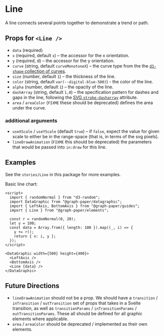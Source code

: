 # Line

A line connects several points together to demonstrate a trend or path.

## Props for `<Line />`

- `data` (required)
- `x` (required, default `x`) – the accessor for the x orientation.
- `y` (required, d) – the accessor for the y orientation.
- `curve` (string, default `curveMonotoneX`) – the curve type from the the [`d3-shape` collection of curves](https://github.com/d3/d3-shape#curves).
- `size` (number, default `1`) – the thickness of the line.
- `color` (string, default `var(--digital-blue-500)`) - the color of the line.
- `alpha` (number, default `1`) – the opacity of the line.
- `dashArray` (string, default `1,0`) – the specification pattern for dashes and gaps in the line, following the [SVG `stroke-dasharray`](https://developer.mozilla.org/en-US/docs/Web/SVG/Attribute/stroke-dasharray) attribute.
- `area` / `areaColor` (`FIXME` these should be deprecated) defines the area under the curve.

### additional arguments

- `useXScale` / `useYScale` (default `true`) – if `false`, expect the value for given scale to either be in the range-space (that is, in terms of the svg pixels).
- `lineDrawAnimation` (`FIXME` this should be deprecated) the parameters that would be passed into `in:draw` for this line.

## Examples

See the `stories/Line` in this package for more examples.

Basic line chart:

```svelte
<script>
  import { randomNormal } from "d3-random";
  import DataGraphic from "@graph-paper/datagraphic";
  import { LeftAxis, BottomAxis } from "@graph-paper/guides";
  import { Line } from "@graph-paper/elements";

  const r = randomNormal(0, 20);
  let y = 100;
  const data = Array.from({ length: 100 }).map((_, i) => {
    y += r();
    return { x: i, y };
  });
</script>

<DataGraphic width={500} height={400}>
  <LeftAxis />
  <BottomAxis />
  <Line {data} />
</DataGraphic>
```

## Future Directions

- `lineDrawAnimation` should not be a prop. We should have a `transition` / `inTransition` / `outTransition` set of props that takes in a Svelte transition, as well as `transitionParams` / `inTransitionParams` / `outTransitionParams`. These all should be defined for all graphic elements where applicable.
- `area` / `areaColor` should be deprecated / implemented as their own elements.
